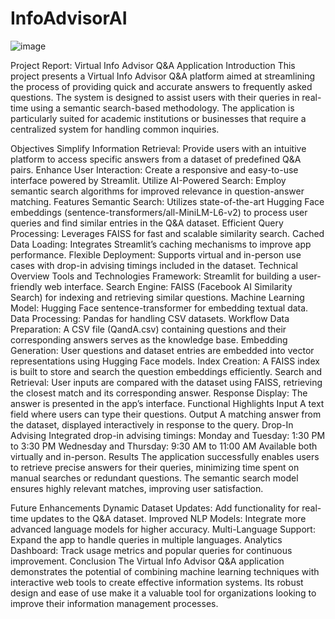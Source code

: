 # InfoAdvisorAI
![image](https://github.com/user-attachments/assets/ee257061-0a34-4cba-bb1e-a5367bacf26e)

Project Report: Virtual Info Advisor Q&A Application
Introduction
This project presents a Virtual Info Advisor Q&A platform aimed at streamlining the process of providing quick and accurate answers to frequently asked questions. The system is designed to assist users with their queries in real-time using a semantic search-based methodology. The application is particularly suited for academic institutions or businesses that require a centralized system for handling common inquiries.

Objectives
Simplify Information Retrieval: Provide users with an intuitive platform to access specific answers from a dataset of predefined Q&A pairs.
Enhance User Interaction: Create a responsive and easy-to-use interface powered by Streamlit.
Utilize AI-Powered Search: Employ semantic search algorithms for improved relevance in question-answer matching.
Features
Semantic Search: Utilizes state-of-the-art Hugging Face embeddings (sentence-transformers/all-MiniLM-L6-v2) to process user queries and find similar entries in the Q&A dataset.
Efficient Query Processing: Leverages FAISS for fast and scalable similarity search.
Cached Data Loading: Integrates Streamlit’s caching mechanisms to improve app performance.
Flexible Deployment: Supports virtual and in-person use cases with drop-in advising timings included in the dataset.
Technical Overview
Tools and Technologies
Framework: Streamlit for building a user-friendly web interface.
Search Engine: FAISS (Facebook AI Similarity Search) for indexing and retrieving similar questions.
Machine Learning Model: Hugging Face sentence-transformer for embedding textual data.
Data Processing: Pandas for handling CSV datasets.
Workflow
Data Preparation:
A CSV file (QandA.csv) containing questions and their corresponding answers serves as the knowledge base.
Embedding Generation:
User questions and dataset entries are embedded into vector representations using Hugging Face models.
Index Creation:
A FAISS index is built to store and search the question embeddings efficiently.
Search and Retrieval:
User inputs are compared with the dataset using FAISS, retrieving the closest match and its corresponding answer.
Response Display:
The answer is presented in the app’s interface.
Functional Highlights
Input
A text field where users can type their questions.
Output
A matching answer from the dataset, displayed interactively in response to the query.
Drop-In Advising
Integrated drop-in advising timings:
Monday and Tuesday: 1:30 PM to 3:30 PM
Wednesday and Thursday: 9:30 AM to 11:00 AM
Available both virtually and in-person.
Results
The application successfully enables users to retrieve precise answers for their queries, minimizing time spent on manual searches or redundant questions. The semantic search model ensures highly relevant matches, improving user satisfaction.

Future Enhancements
Dynamic Dataset Updates: Add functionality for real-time updates to the Q&A dataset.
Improved NLP Models: Integrate more advanced language models for higher accuracy.
Multi-Language Support: Expand the app to handle queries in multiple languages.
Analytics Dashboard: Track usage metrics and popular queries for continuous improvement.
Conclusion
The Virtual Info Advisor Q&A application demonstrates the potential of combining machine learning techniques with interactive web tools to create effective information systems. Its robust design and ease of use make it a valuable tool for organizations looking to improve their information management processes.
